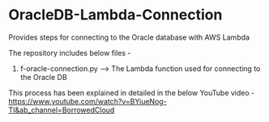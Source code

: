 # OracleDB-Lambda-Connection
Provides steps for connecting to the Oracle database with AWS Lambda

The repository includes below files -

1. f-oracle-connection.py --> The Lambda function used for connecting to the Oracle DB

This process has been explained in detailed in the below YouTube video - https://www.youtube.com/watch?v=BYiueNog-TI&ab_channel=BorrowedCloud
